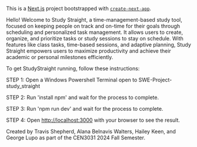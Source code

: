 This is a [Next.js](https://nextjs.org) project bootstrapped with [`create-next-app`](https://nextjs.org/docs/app/api-reference/cli/create-next-app).

Hello! Welcome to Study Straight, a time-management-based study tool, focused on keeping people on track and on-time for their goals through scheduling and personalized task management. 
It allows users to create, organize, and prioritize tasks or study sessions to stay on schedule. With features like class tasks, time-based sessions, and adaptive planning, Study Straight empowers users to maximize productivity and achieve their academic or personal milestones efficiently.

To get StudyStraight running, follow these instructions:

STEP 1: Open a Windows Powershell Terminal open to SWE-Project-study_straight

STEP 2: Run 'install npm' and wait for the process to complete.

STEP 3: Run 'npm run dev' and wait for the process to complete.

STEP 4: Open [http://localhost:3000](http://localhost:3000) with your browser to see the result.

Created by Travis Shepherd, Alana Belnavis Walters, Hailey Keen, and George Lupo as part of the CEN3031 2024 Fall Semester.

